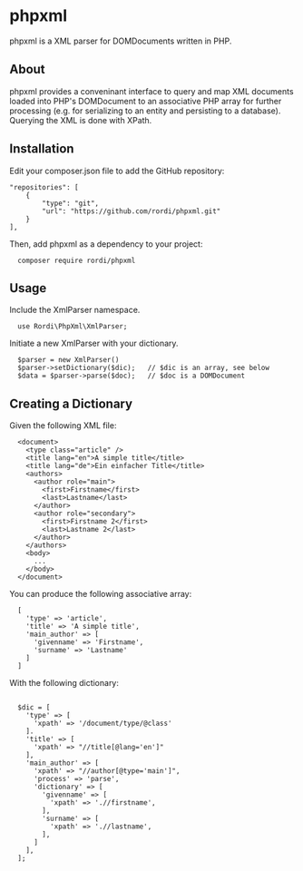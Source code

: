 # phpxml

phpxml is a XML parser for DOMDocuments written in PHP.


## About

phpxml provides a conveninant interface to query and map XML documents loaded into PHP's DOMDocument to an associative PHP array for further processing (e.g. for serializing to an entity and persisting to a database). Querying the XML is done with XPath.


## Installation

Edit your composer.json file to add the GitHub repository:

    "repositories": [
        {
            "type": "git",
            "url": "https://github.com/rordi/phpxml.git"
        }
    ],
    
Then, add phpxml as a dependency to your project:
~~~~ 
  composer require rordi/phpxml
~~~~ 


## Usage

Include the XmlParser namespace.

~~~~
  use Rordi\PhpXml\XmlParser;
~~~~

Initiate a new XmlParser with your dictionary.

~~~~
  $parser = new XmlParser()
  $parser->setDictionary($dic);   // $dic is an array, see below
  $data = $parser->parse($doc);   // $doc is a DOMDocument
~~~~ 


## Creating a Dictionary

Given the following XML file:

~~~~ 
  <document>
    <type class="article" />
    <title lang="en">A simple title</title>
    <title lang="de">Ein einfacher Title</title>
    <authors>
      <author role="main">
        <first>Firstname</first>
        <last>Lastname</last>
      </author>
      <author role="secondary">
        <first>Firstname 2</first>
        <last>Lastname 2</last>
      </author>
    </authors>
    <body>
      ...
    </body>
  </document>
~~~~ 

You can produce the following associative array:

~~~~ 
  [
    'type' => 'article',
    'title' => 'A simple title',
    'main_author' => [
      'givenname' => 'Firstname',
      'surname' => 'Lastname'
    ]
  ]
~~~~ 

With the following dictionary:

~~~~ 

  $dic = [
    'type' => [
      'xpath' => '/document/type/@class'
    ].
    'title' => [
      'xpath' => "//title[@lang='en']"
    ],
    'main_author' => [
      'xpath' => "//author[@type='main']",
      'process' => 'parse',
      'dictionary' => [
        'givenname' => [
          'xpath' => './/firstname',
        ],
        'surname' => [
          'xpath' => './/lastname',
        ],
      ]
    ],
  ];
~~~~ 
